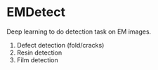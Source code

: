 # EMDetect

Deep learning to do detection task on EM images.  
1. Defect detection (fold/cracks)
2. Resin detection
3. Film detection
